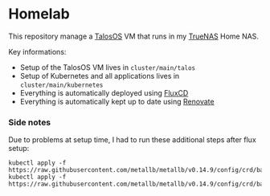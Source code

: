 # Homelab

This repository manage a [TalosOS](https://www.talos.dev/) VM that runs in my [TrueNAS](https://www.truenas.com/) Home NAS.

Key informations:
- Setup of the TalosOS VM lives in `cluster/main/talos`
- Setup of Kubernetes and all applications lives in `cluster/main/kubernetes`
- Everything is automatically deployed using [FluxCD](https://fluxcd.io/)
- Everything is automatically kept up to date using [Renovate](https://docs.renovatebot.com/)

### Side notes

Due to problems at setup time, I had to run these additional steps after flux setup:

```shell
kubectl apply -f https://raw.githubusercontent.com/metallb/metallb/v0.14.9/config/crd/bases/metallb.io_ipaddresspools.yaml
kubectl apply -f https://raw.githubusercontent.com/metallb/metallb/v0.14.9/config/crd/bases/metallb.io_l2advertisements.yaml
```
